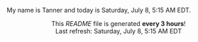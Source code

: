 My name is Tanner and today is Saturday, July 8, 5:15 AM EDT.

<p align="center">This <i>README</i> file is generated <b>every 3 hours</b>!</br>Last refresh: Saturday, July 8, 5:15 AM EDT<br /></p>
